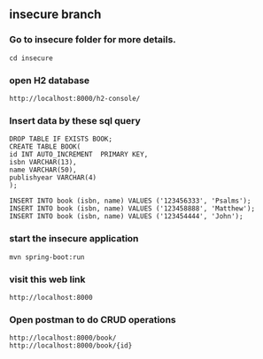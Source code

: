 ## insecure branch

### Go to insecure folder for more details.
```
cd insecure
```
### open H2 database
```
http://localhost:8000/h2-console/
```
### Insert data by these sql query
```
DROP TABLE IF EXISTS BOOK;
CREATE TABLE BOOK(
id INT AUTO_INCREMENT  PRIMARY KEY,
isbn VARCHAR(13),
name VARCHAR(50),
publishyear VARCHAR(4)
);
```

```
INSERT INTO book (isbn, name) VALUES ('123456333', 'Psalms');
INSERT INTO book (isbn, name) VALUES ('123458888', 'Matthew');
INSERT INTO book (isbn, name) VALUES ('123454444', 'John');
```

### start the insecure application
```
mvn spring-boot:run
```

### visit this web link
```
http://localhost:8000
```

### Open postman to do CRUD operations
```
http://localhost:8000/book/ 
http://localhost:8000/book/{id}
```
